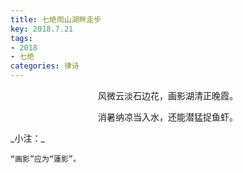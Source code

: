 ```yaml
---
title: 七绝雨山湖畔走步
key: 2018.7.21
tags: 
- 2018
- 七绝
categories: 律诗
---
```


<p align="center">风微云淡石边花，画影湖清正晚霞。
</p>
<p align="center">消暑纳凉当入水，还能潜猛捉鱼虾。
</p>
_小注：_

```
“画影”应为“蓮影”。
```